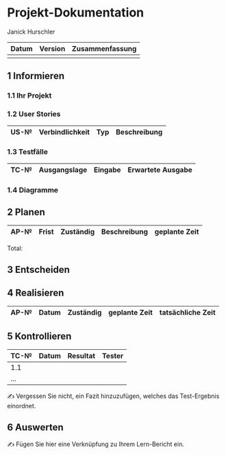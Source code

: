 # Projekt-Dokumentation



Janick Hurschler

| Datum | Version | Zusammenfassung                                              |
| ----- | ------- | ------------------------------------------------------------ |
|       |    | |


## 1 Informieren

### 1.1 Ihr Projekt



### 1.2 User Stories

| US-№ | Verbindlichkeit | Typ  | Beschreibung                       |
| ---- | --------------- | ---- | ---------------------------------- |


### 1.3 Testfälle

| TC-№ | Ausgangslage | Eingabe | Erwartete Ausgabe |
| ---- | ------------ | ------- | ----------------- |


### 1.4 Diagramme



## 2 Planen

| AP-№ | Frist | Zuständig | Beschreibung | geplante Zeit |
| ---- | ----- | --------- | ------------ | ------------- |


Total: 

## 3 Entscheiden



## 4 Realisieren

| AP-№ | Datum | Zuständig | geplante Zeit | tatsächliche Zeit |
| ---- | ----- | --------- | ------------- | ----------------- |



## 5 Kontrollieren

| TC-№ | Datum | Resultat | Tester |
| ---- | ----- | -------- | ------ |
| 1.1  |       |          |        |
| ...  |       |          |        |

✍ Vergessen Sie nicht, ein Fazit hinzuzufügen, welches das Test-Ergebnis einordnet.

## 6 Auswerten

✍ Fügen Sie hier eine Verknüpfung zu Ihrem Lern-Bericht ein.

